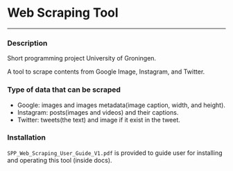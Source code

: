 # Web Scraping Tool
---
### Description
Short programming project University of Groningen.

A tool to scrape contents from Google Image, Instagram, and Twitter.

### Type of data that can be scraped
- Google: images and images metadata(image caption, width, and height).
- Instagram: posts(images and videos) and their captions.
- Twitter: tweets(the text) and image if it exist in the tweet.

### Installation
`SPP_Web_Scraping_User_Guide_V1.pdf` is provided to guide user for installing and operating this tool (inside docs).